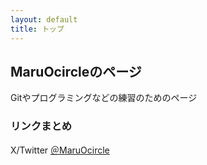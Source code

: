 ```yaml
---
layout: default
title: トップ
---
```


## MaruOcircleのページ
Gitやプログラミングなどの練習のためのページ

### リンクまとめ
X/Twitter
  [＠MaruOcircle](https://x.com/MaruOcircle)
